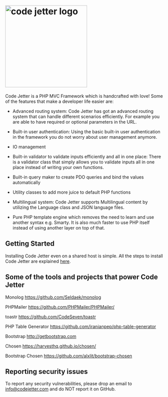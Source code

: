 # <img src='http://codejetter.com/images/logo.png' width='260' alt='code jetter logo'>
Code Jetter is a PHP MVC Framework which is handcrafted with love! Some of the features that make a developer life easier are:

- Advanced routing system:
Code Jetter has got an advanced routing system that can handle different scenarios efficiently. For example you are able to have required or optional parameters in the URL.

- Built-in user authentication:
Using the basic built-in user authentication in the framework you do not worry about user management anymore.

- IO management

- Built-in validator to validate inputs efficiently and all in one place:
There is a validator class that simply allows you to validate inputs all in one place instead of writing your own functions. 

- Built-in query maker to create PDO queries and bind the values automatically

- Utility classes to add more juice to default PHP functions

- Multilingual system:
Code Jetter supports Multilingual content by utilizing the Language class and JSON language files.

- Pure PHP template engine which removes the need to learn and use another syntax e.g. Smarty. It is also much faster to use PHP itself instead of using another layer on top of that.

## Getting Started
Installing Code Jetter even on a shared host is simple. All the steps to install Code Jetter are explained <a href='https://github.com/iranianpep/code-jetter/blob/master/docs/getting-started.md'>here</a>.

## Some of the tools and projects that power Code Jetter
Monolog
https://github.com/Seldaek/monolog

PHPMailer
https://github.com/PHPMailer/PHPMailer/

toastr
https://github.com/CodeSeven/toastr

PHP Table Generator
https://github.com/iranianpep/php-table-generator

Bootstrap
http://getbootstrap.com

Chosen
https://harvesthq.github.io/chosen/

Bootstrap Chosen
https://github.com/alxlit/bootstrap-chosen

## Reporting security issues
To report any security vulnerabilities, please drop an email to info@codejetter.com and do NOT report it on GitHub.
